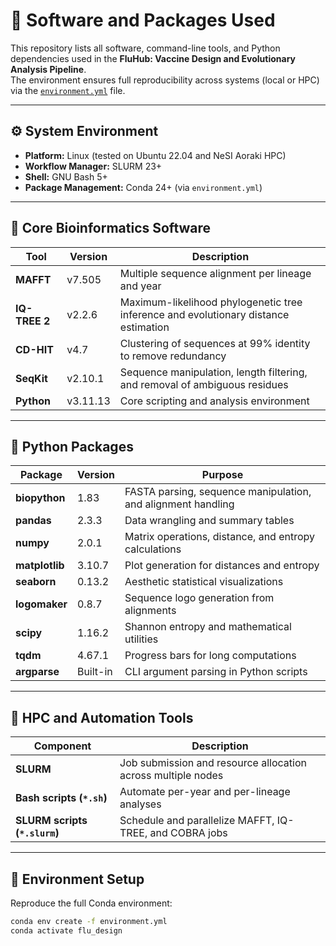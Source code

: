 # 🧰 Software and Packages Used

This repository lists all software, command-line tools, and Python dependencies used in the **FluHub: Vaccine Design and Evolutionary Analysis Pipeline**.  
The environment ensures full reproducibility across systems (local or HPC) via the [`environment.yml`](./environment.yml) file.

---

## ⚙️ System Environment

- **Platform:** Linux (tested on Ubuntu 22.04 and NeSI Aoraki HPC)  
- **Workflow Manager:** SLURM 23+  
- **Shell:** GNU Bash 5+  
- **Package Management:** Conda 24+ (via `environment.yml`)

---

## 🔹 Core Bioinformatics Software

| Tool | Version | Description |
|------|----------|-------------|
| **MAFFT** | v7.505 | Multiple sequence alignment per lineage and year |
| **IQ-TREE 2** | v2.2.6 | Maximum-likelihood phylogenetic tree inference and evolutionary distance estimation |
| **CD-HIT** | v4.7 | Clustering of sequences at 99% identity to remove redundancy |
| **SeqKit** | v2.10.1 | Sequence manipulation, length filtering, and removal of ambiguous residues |
| **Python** | v3.11.13 | Core scripting and analysis environment |

---

## 🔹 Python Packages

| Package | Version | Purpose |
|----------|----------|----------|
| **biopython** | 1.83 | FASTA parsing, sequence manipulation, and alignment handling |
| **pandas** | 2.3.3 | Data wrangling and summary tables |
| **numpy** | 2.0.1 | Matrix operations, distance, and entropy calculations |
| **matplotlib** | 3.10.7 | Plot generation for distances and entropy |
| **seaborn** | 0.13.2 | Aesthetic statistical visualizations |
| **logomaker** | 0.8.7 | Sequence logo generation from alignments |
| **scipy** | 1.16.2 | Shannon entropy and mathematical utilities |
| **tqdm** | 4.67.1 | Progress bars for long computations |
| **argparse** | Built-in | CLI argument parsing in Python scripts |

---

## 🔹 HPC and Automation Tools

| Component | Description |
|------------|-------------|
| **SLURM** | Job submission and resource allocation across multiple nodes |
| **Bash scripts (`*.sh`)** | Automate per-year and per-lineage analyses |
| **SLURM scripts (`*.slurm`)** | Schedule and parallelize MAFFT, IQ-TREE, and COBRA jobs |

---

## 🔹 Environment Setup

Reproduce the full Conda environment:

```bash
conda env create -f environment.yml
conda activate flu_design

